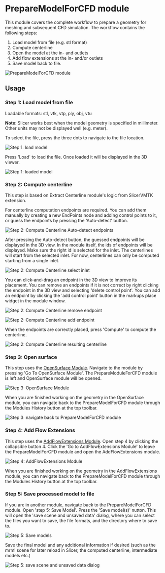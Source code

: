 # PrepareModelForCFD module
This module covers the complete workflow to prepare a geometry for meshing and subsequent CFD simulation. The workflow contains the following steps:
1. Load model from file (e.g. stl format)
2. Compute centerline
3. Open the model at the in- and outlets
4. Add flow extensions at the in- and/or outlets
5. Save model back to file.

![PrepareModelForCFD module](PrepareModelForCFD_0.png)

## Usage
### Step 1: Load model from file
Loadable formats: stl, vtk, vtp, ply, obj, vtu

**Note**: Slicer works best when the model geometry is specified in millimeter. Other units may not be displayed well (e.g. meter).

To select the file, press the three dots to navigate to the file location.

![Step 1: load model](PrepareModelForCFD_1.png)

Press 'Load' to load the file. Once loaded it will be displayed in the 3D viewer.

![Step 1: loaded model](PrepareModelForCFD_2.png)



### Step 2: Compute centerline
This step is based on Extract Centerline module's logic from SlicerVMTK extension.

For centerline computation endpoints are required. You can add them manually by creating a new EndPoints node and adding control points to it, or guess the endpoints by pressing the 'Auto-detect' button.

![Step 2: Compute Centerline Auto-detect endpoints](PrepareModelForCFD_3.png)

After pressing the Auto-detect button, the guessed endpoints will be displayed in the 3D view. In the module itself, the ids of endpoints will be displayed. Make sure the right id is selected for the inlet. The centerlines will start from the selected inlet. For now, centerlines can only be computed starting from a single inlet.

![Step 2: Compute Centerline select inlet](PrepareModelForCFD_4.png)

You can click-and-drag an endpoint in the 3D view to improve its placement. You can remove an endpoints if it is not correct by right clicking the endpoint in the 3D view and selecting 'delete control point'. You can add an endpoint by clicking the 'add control point' button in the markups place widget in the module window.

![Step 2: Compute Centerline remove endpoint](PrepareModelForCFD_5.png)

![Step 2: Compute Centerline add endpoint](PrepareModelForCFD_6.png)

When the endpoints are correctly placed, press 'Compute' to compute the centerline.

![Step 2: Compute Centerline resulting centerline](PrepareModelForCFD_7.png)


### Step 3: Open surface
This step uses the [OpenSurface Module](OpenSurface.md). Navigate to the module by pressing 'Go To OpenSurface Module'. The PrepareModuleForCFD module is left and OpenSurface module will be opened. 

![Step 3: OpenSurface Module](PrepareModelForCFD_8.png)

When you are finished working on the geometry in the OpenSurface module, you can navigate back to the PrepareModelForCFD module through the Modules History button at the top toolbar.

![Step 3: navigate back to PrepareModelForCFD module](PrepareModelForCFD_9.png)

### Step 4: Add Flow Extensions
This step uses the [AddFlowExtensions Module](AddFlowExtensions.md). Open step 4 by clicking the collapsible button 4. Click the 'Go to AddFlowExtensions Module' to leave the PrepareModelForCFD module and open the AddFlowExtensions module. 

![Step 4: AddFlowExtensions Module](PrepareModelForCFD_10.png)

When you are finished working on the geometry in the AddFlowExtensions module, you can navigate back to the PrepareModelForCFD module through the Modules History button at the top toolbar.

### Step 5: Save processed model to file
If you are in another module, navigate back to the PrepareModelForCFD module. Open 'step 5: Save Model'. Press the 'Save model(s)' nutton. This will open the 'save scene and unsaved data' dialog, where you can select the files you want to save, the file formats, and the directory where to save to.

![Step 5: Save models](PrepareModelForCFD_11.png)

Save the final model and any additional information if desired (such as the mrml scene for later reload in Slicer, the computed centerline, intermediate models etc.)

![Step 5: save scene and unsaved data dialog](PrepareModelForCFD_12.png)
